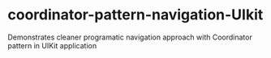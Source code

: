 # coordinator-pattern-navigation-UIkit
Demonstrates cleaner programatic navigation approach with Coordinator pattern in UIKit application
